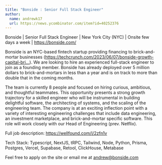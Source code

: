 ```yaml
---
title: "Bonside : Senior Full Stack Engineer"
author:
  name: andrewk17
  url: https://news.ycombinator.com/item?id=40252376
---
```

Bonside | Senior Full Stack Engineer | New York City (NYC) | Onsite few days a week | <a href="https:&#x2F;&#x2F;bonside.com&#x2F;" rel="nofollow">https:&#x2F;&#x2F;bonside.com&#x2F;</a>

Bonside is an NYC-based fintech startup providing financing to brick-and-mortar businesses (<a href="https:&#x2F;&#x2F;techcrunch.com&#x2F;2023&#x2F;06&#x2F;07&#x2F;bonside-growth-capital-brick-and-mortar-fintech" rel="nofollow">https:&#x2F;&#x2F;techcrunch.com&#x2F;2023&#x2F;06&#x2F;07&#x2F;bonside-growth-capital-bri...</a>). We are looking to hire an experienced full-stack engineer to join as a founding member. Bonside has already deployed over 5 million dollars to brick-and-mortars in less than a year and is on track to more than double that in the coming months.

The team is currently 8 people and focused on hiring curious, ambitious, and thoughtful teammates. This opportunity presents a strong growth trajectory for a skilled engineer who will be instrumental in building delightful software, the architecting of systems, and the scaling of the engineering team. The company is at an exciting inflection point with a variety of interesting engineering challenges that include data engineering, an investment marketplace, and brick-and-mortar specific software. This role will work closely with our Head of Engineering (prev. Netflix).

Full job description: <a href="https:&#x2F;&#x2F;wellfound.com&#x2F;l&#x2F;2zfn1v" rel="nofollow">https:&#x2F;&#x2F;wellfound.com&#x2F;l&#x2F;2zfn1v</a>

Tech Stack: Typescript, NextJS, tRPC, Tailwind, Node, Python, Prisma, Postgres, Vercel, Supabase, Retool, ClickHouse, Metabase

Feel free to apply on the site or email me at andrew@bonside.com
